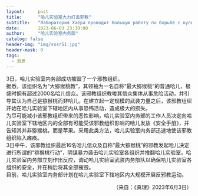 ```yaml
---
layout:     post
title:      "哈儿实验室大力打击邪教"
subtitle:   "Лаборатория Хаера проводит большую работу по борьбе с культами"
date:       2023-06-03 23:30:00
author:     "哈儿实验室内务部"
catalog: false
header-img: "img/sssr51.jpg"
header-mask: 0
tags:
  - 消息
---
```


3日，哈儿实验室内务部成功摧毁了一个邪教组织。  
据悉，该组织名为“大猕猴桃教”，其领袖为一名自称“最大猕猴桃”的普通哈儿，极盛时拥有超过2000名哈儿信众。该邪教组织教唆其信众集体从事危险活动，并引导其认为自己是猕猴桃而非哈儿。在建立起一定规模的武装力量之后，该邪教组织开始在哈儿实验室下辖地区内从事恐怖活动，造成极大的损失。  
为尽可能减小该邪教组织带来的恶性影响，哈儿实验室内务部的工作人员决定向哈儿实验室下辖地区内的全部有可能受该邪教组织影响的哈儿发放《安全手册》，并告知其并非猕猴桃，而是苹果。采用此类方法，哈儿实验室内务部迅速地使该邪教组织陷入瘫痪。  
3日中午，该邪教组织最后16名哈儿信众及自称“最大猕猴桃”的邪教发起哈儿决定进行所谓的“猕猴桃行动”，阴谋暴力袭击哈儿实验室各组织并推翻哈儿实验室。哈儿实验室内务部立刻作出反应，调动哈儿实验室武装内务部队以确保哈儿实验室各组织的安全，并在稍后将其全部摧毁。  
目前，哈儿实验室内务部计划在哈儿实验室下辖地区内大规模开展反邪教运动。
<div style="text-align: right">（来自：《真理》2023年6月3日）</div>